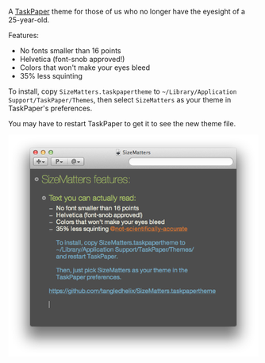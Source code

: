 A [TaskPaper][] theme for those of us who no longer have the eyesight of
a 25-year-old.

[taskpaper]: http://itunes.apple.com/us/app/taskpaper/id424281111?mt=12

Features:

* No fonts smaller than 16 points
* Helvetica (font-snob approved!)
* Colors that won't make your eyes bleed
* 35% less squinting

To install, copy `SizeMatters.taskpapertheme` to
`~/Library/Application Support/TaskPaper/Themes`, then select `SizeMatters`
as your theme in TaskPaper's preferences.

You may have to restart TaskPaper to get it to see the new theme file.

![screenshot](https://github.com/tangledhelix/SizeMatters.taskpapertheme/raw/master/SizeMatters-screenshot.png)

